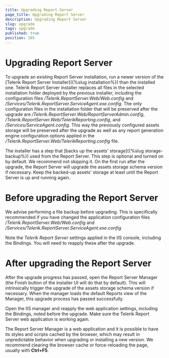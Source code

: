 ```yaml
---
title: Upgrading Report Server
page_title: Upgrading Report Server
description: Upgrading Report Server
slug: upgrade
tags: upgrade
published: true
position: 205
---
```


# Upgrading Report Server

To upgrade an existing Report Server installation, run a newer version of the [Telerik Report Server Installer]({%slug installation%}) than the installed one.
Telerik Report Server installer replaces all files in the selected installation folder deployed by the previous installer, including the configuration files _/Telerik.ReportServer.Web/Web.config_ and _/Services/Telerik.ReportServer.ServiceAgent.exe.config_.
The only configuration files in the installation folder that will be preserved after the upgrade are _/Telerik.ReportServer.Web/ReportServerAdmin.config_, _/Telerik.ReportServer.Web/TelerikReporting.config_, and _/Services/ServiceAgent.config_.
This way the previously configured assets storage will be preserved after the upgrade as well as any report generation engine configuration options applied in the _/Telerik.ReportServer.Web/TelerikReporting.config_ file.

The installer has a step that [backs up the assets' storage]({%slug storage-backup%}) used from the Report Server. This step is optional and turned on by default. We recommend not skipping it. On the first run after the upgrade, the Report Server will upgrade the assets storage schema version if necessary. Keep the backed-up assets' storage at least until the Report Server is up and running again.

# Before upgrading the Report Server

We advise performing a file backup before upgrading. This is specifically recommended if you have changed the application configuration files _/Telerik.ReportServer.Web/Web.config_ and _/Services/Telerik.ReportServer.ServiceAgent.exe.config_

Note the _Telerik Report Server_ settings applied in the IIS console, including the Bindings. You will need to reapply these after the upgrade. 

# After upgrading the Report Server

After the upgrade progress has passed, open the Report Server Manager (the Finish button of the installer UI will do that by default). This will intrinsically trigger the upgrade of the assets storage schema version if necessary. When the manager loads the default Reports view of the Manager, this upgrade process has passed successfully.

Open the IIS manager and reapply the web application settings, including the Bindings, noted before the upgrade. Make sure the Telerik Report Server web application is working again.

The Report Server Manager is a web application and it is possible to have its styles and scripts cached by the browser, which may result in unpredictable behavior when upgrading or installing a new version. We recommend clearing the browser cache or force-reloading the page, usually with **Ctrl+F5**.
